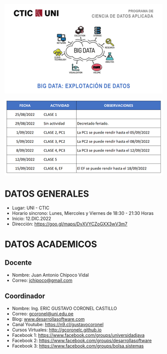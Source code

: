 ![CIENCIA DE DATOS: BIG DATA: Explotación de Datos](https://raw.githubusercontent.com/gcoronelc/CTIC-CIENCIA-DE-DATOS-MOD-02-2022/main/img/Cara.png)

![CIENCIA DE DATOS: BIG DATA: Explotación de Datos](https://raw.githubusercontent.com/gcoronelc/CTIC-CIENCIA-DE-DATOS-MOD-01-2022B/main/Calendario.png)


# DATOS GENERALES

- Lugar: UNI - CTIC
- Horario síncrono: Lunes, Miercoles y Viernes de 18:30 - 21:30 Horas
- Inicio: 12.DIC.2022
- Dirección: https://goo.gl/maps/DvXVYCZoGXX3wV3m7

# DATOS ACADEMICOS

## Docente

- Nombre: Juan Antonio Chipoco Vidal
- Correo: jchipoco@gmail.com 

## Coordinador

- Nombre: Ing. ERIC GUSTAVO CORONEL CASTILLO
- Correo: gcoronel@uni.edu.pe
- Blog: www.desarrollasoftware.com
- Canal Youtube: https://n9.cl/gustavocoronel
- Cursos Virtuales: http://gcoronelc.github.io
- Facebook 1: https://www.facebook.com/groups/universidadjava
- Facebook 2: https://www.facebook.com/groups/desarrollasoftware
- Facebook 3: https://www.facebook.com/groups/bolsa.sistemas







